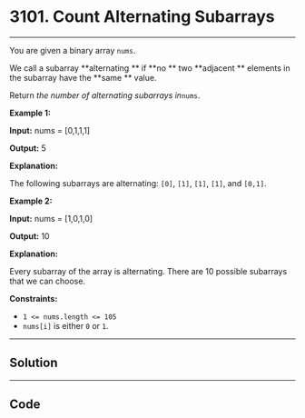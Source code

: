 # 3101. Count Alternating Subarrays

---

You are given a binary array `nums`.

We call a subarray **alternating ** if **no ** two **adjacent ** elements in the subarray have the **same ** value.

Return _the number of alternating subarrays in_`nums`.

 

**Example 1:**

**Input:** nums = [0,1,1,1]

**Output:** 5

**Explanation:**

The following subarrays are alternating: `[0]`, `[1]`, `[1]`, `[1]`, and `[0,1]`.

**Example 2:**

**Input:** nums = [1,0,1,0]

**Output:** 10

**Explanation:**

Every subarray of the array is alternating. There are 10 possible subarrays that we can choose.

 

**Constraints:**

  * `1 <= nums.length <= 105`
  * `nums[i]` is either `0` or `1`.

---

## Solution



---

## Code
```python


```